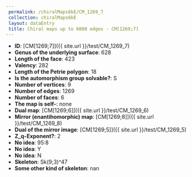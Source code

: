 ```yaml
--- 
 permalink: /chiralMaps6kE/CM_1269_7 
 collection: chiralMaps6kE
 layout: dataEntry
 title: Chiral maps up to 6000 edges - CM[1269;7]
---
```


- **ID**: [CM[1269;7]]({{ site.url }}/test/CM_1269_7)
- **Genus of the underlying surface**: 628
- **Length of the face**: 423
- **Valency**: 282
- **Length of the Petrie polygon**: 18
- **Is the automorphism group solvable?**: S
- **Number of vertices**: 9
- **Number of edges**: 1269
- **Number of faces**: 6
- **The map is self-**: none
- **Dual map**: [CM[1269;6]]({{ site.url }}/test/CM_1269_6)
- **Mirror (enantihomorphic) map**: [CM[1269;8]]({{ site.url }}/test/CM_1269_8)
- **Dual of the mirror image**: [CM[1269;5]]({{ site.url }}/test/CM_1269_5)
- **Z_q-Exponent?**: 2
- **No idea**:  95:8
- **No idea**: Y
- **No idea**: N
- **Skeleton**: Sk(9;3)^47
- **Some other kind of skeleton**: nan
